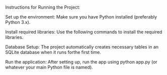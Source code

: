  Instructions for Running the Project:

Set up the environment: 
Make sure you have Python installed (preferably Python 3.x).

Install required libraries: 
Use the following commands to install the required libraries.

Database Setup: 
The project automatically creates necessary tables in an SQLite database when it runs forthe first time.

Run the application: 
After setting up, run the app using python app.py (or whatever your main Python file is named).
